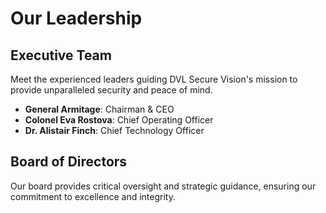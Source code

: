 # Our Leadership

## Executive Team
Meet the experienced leaders guiding DVL Secure Vision's mission to provide unparalleled security and peace of mind.

- **General Armitage**: Chairman & CEO
- **Colonel Eva Rostova**: Chief Operating Officer
- **Dr. Alistair Finch**: Chief Technology Officer

## Board of Directors
Our board provides critical oversight and strategic guidance, ensuring our commitment to excellence and integrity.
